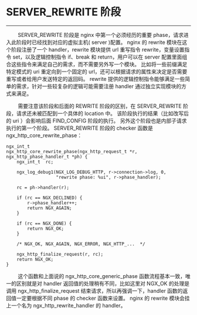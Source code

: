 # SERVER_REWRITE 阶段
***

&emsp;&emsp;
SERVER_REWRITE 阶段是 nginx 中第一个必须经历的重要 phase，请求进入此阶段时已经找到对应的虚拟主机( server )配置。
nginx 的 rewrite 模块在这个阶段注册了一个 handler，rewrite 模块提供 url 重写指令 rewrite，变量设置指令 set，以及逻辑控制指令 if、break 和 return，用户可以在 server 配置里面组合这些指令来满足自己的需求，而不需要另外写一个模块。
比如将一些前缀满足特定模式的 uri 重定向到一个固定的 url，还可以根据请求的属性来决定是否需要重写或者给用户发送特定的返回码。
rewrite 提供的逻辑控制指令能够满足一些简单的需求，针对一些较复杂的逻辑可能需要注册 handler 通过独立实现模块的方式来满足。

&emsp;&emsp;
需要注意该阶段和后面的 REWRITE 阶段的区别，在 SERVER_REWRITE 阶段，请求还未被匹配到一个具体的 location 中。
该阶段执行的结果（比如改写后的 uri ）会影响后面 FIND_CONFIG 阶段的执行。
另外这个阶段也是内部子请求执行的第一个阶段。
SERVER_REWRITE 阶段的 checker 函数是 ngx_http_core_rewrite_phase：

    ngx_int_t
    ngx_http_core_rewrite_phase(ngx_http_request_t *r, ngx_http_phase_handler_t *ph) {
        ngx_int_t  rc;

        ngx_log_debug1(NGX_LOG_DEBUG_HTTP, r->connection->log, 0,
                       "rewrite phase: %ui", r->phase_handler);

        rc = ph->handler(r);

        if (rc == NGX_DECLINED) {
            r->phase_handler++;
            return NGX_AGAIN;
        }

        if (rc == NGX_DONE) {
            return NGX_OK;
        }

        /* NGX_OK, NGX_AGAIN, NGX_ERROR, NGX_HTTP_...  */

        ngx_http_finalize_request(r, rc);
        return NGX_OK;
    }

&emsp;&emsp;
这个函数和上面说的 ngx_http_core_generic_phase 函数流程基本一致，唯一的区别就是对 handler 返回值的处理稍有不同，比如这里对 NGX_OK 的处理是调用 ngx_http_finalize_request 结束请求，所以再强调一下，handler 函数的返回值一定要根据不同 phase 的 checker 函数来设置。
nginx 的 rewrite 模块会挂上一个名为 ngx_http_rewrite_handler 的 handler。